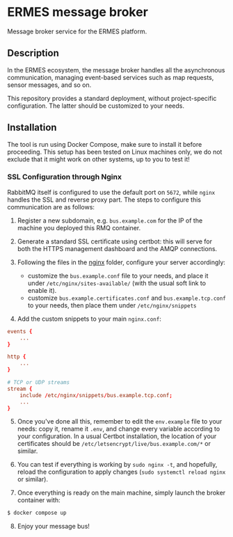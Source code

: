 # ERMES message broker

Message broker service for the ERMES platform.

## Description

In the ERMES ecosystem, the message broker handles all the asynchronous communication, managing event-based services such as
map requests, sensor messages, and so on.

This repository provides a standard deployment, without project-specific configuration. The latter should be customized to your needs.

## Installation

The tool is run using Docker Compose, make sure to install it before proceeding.
This setup has been tested on Linux machines only, we do not exclude that it might work on other systems, up to you to test it!


### SSL Configuration through Nginx
RabbitMQ itself is configured to use the default port on `5672`, while `nginx` handles the SSL and reverse proxy part.
The steps to configure this communication are as follows:

1. Register a new subdomain, e.g. `bus.example.com` for the IP of the machine you deployed this RMQ container.

2. Generate a standard SSL certificate using certbot: this will serve for both the HTTPS management dashboard and the AMQP connections.

3. Following the files in the [nginx](nginx/) folder, configure your server accordingly:

    - customize the `bus.example.conf` file to your needs, and place it under `/etc/nginx/sites-available/` (with the usual soft link to enable it).
    - customize `bus.example.certificates.conf` and `bus.example.tcp.conf` to your needs, then place them under `/etc/nginx/snippets`

4. Add the custom snippets to your main `nginx.conf`:

```conf
events {
    ...
}

http {
    ...
}

# TCP or UDP streams
stream {
    include /etc/nginx/snippets/bus.example.tcp.conf;
    ...
}
```

5. Once you've done all this, remember to edit the `env.example` file to your needs: copy it, rename it `.env`, and change every variable according to your configuration. In a usual Certbot installation, the location of your certificates should be `/etc/letsencrypt/live/bus.example.com/*` or similar.

6. You can test if everything is working by `sudo nginx -t`, and hopefully, reload the configuration to apply changes (`sudo systemctl reload nginx` or similar).

7. Once everything is ready on the main machine, simply launch the broker container with:

```bash
$ docker compose up
```

8. Enjoy your message bus!
